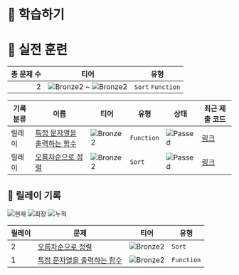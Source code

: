 # 📖 학습하기

# 🥇 실전 훈련
|총 문제 수|티어|유형|
|---:|---|---|
|2|![Bronze2][b2] ~ ![Bronze2][b2]|`Sort` `Function`|

|기록분류|이름|티어|유형|상태|최근 제출 코드|
|---|---|---|---|---|---|
|릴레이|[특정 문자열을 출력하는 함수](https://www.codetree.ai/training-field/search/problems/function-that-outputs-specific-string)|![Bronze2][b2]|`Function`|![Passed][passed]|[링크](https://github.com/eahc00/codetree-TILs/blob/main/240923/%ED%8A%B9%EC%A0%95%20%EB%AC%B8%EC%9E%90%EC%97%B4%EC%9D%84%20%EC%B6%9C%EB%A0%A5%ED%95%98%EB%8A%94%20%ED%95%A8%EC%88%98/function-that-outputs-specific-string.py)|
|릴레이|[오름차순으로 정렬](https://www.codetree.ai/training-field/search/problems/sort-in-ascending-order)|![Bronze2][b2]|`Sort`|![Passed][passed]|[링크](https://github.com/eahc00/codetree-TILs/blob/main/240923/%EC%98%A4%EB%A6%84%EC%B0%A8%EC%88%9C%EC%9C%BC%EB%A1%9C%20%EC%A0%95%EB%A0%AC/sort-in-ascending-order.py)|


## 🏃 릴레이 기록
![현재](https://img.shields.io/badge/현재_릴레이-2-%235cb85c.svg?for-the-badge)
![최장](https://img.shields.io/badge/최장_릴레이-2-%23E34F26.svg?for-the-badge)
![누적](https://img.shields.io/badge/누적_릴레이-2-%2300599C.svg?for-the-badge)

|릴레이|문제|티어|유형|
|---|---|---|---|
|2|[오름차순으로 정렬](https://www.codetree.ai/training-field/search/problems/sort-in-ascending-order)|![Bronze2][b2]|`Sort`|
|1|[특정 문자열을 출력하는 함수](https://www.codetree.ai/training-field/search/problems/function-that-outputs-specific-string)|![Bronze2][b2]|`Function`|










[b5]: https://img.shields.io/badge/Bronze_5-%235D3E31.svg
[b4]: https://img.shields.io/badge/Bronze_4-%235D3E31.svg
[b3]: https://img.shields.io/badge/Bronze_3-%235D3E31.svg
[b2]: https://img.shields.io/badge/Bronze_2-%235D3E31.svg
[b1]: https://img.shields.io/badge/Bronze_1-%235D3E31.svg
[s5]: https://img.shields.io/badge/Silver_5-%23394960.svg
[s4]: https://img.shields.io/badge/Silver_4-%23394960.svg
[s3]: https://img.shields.io/badge/Silver_3-%23394960.svg
[s2]: https://img.shields.io/badge/Silver_2-%23394960.svg
[s1]: https://img.shields.io/badge/Silver_1-%23394960.svg
[g5]: https://img.shields.io/badge/Gold_5-%23FFC433.svg
[g4]: https://img.shields.io/badge/Gold_4-%23FFC433.svg
[g3]: https://img.shields.io/badge/Gold_3-%23FFC433.svg
[g2]: https://img.shields.io/badge/Gold_2-%23FFC433.svg
[g1]: https://img.shields.io/badge/Gold_1-%23FFC433.svg
[p5]: https://img.shields.io/badge/Platinum_5-%2376DDD8.svg
[p4]: https://img.shields.io/badge/Platinum_4-%2376DDD8.svg
[p3]: https://img.shields.io/badge/Platinum_3-%2376DDD8.svg
[p2]: https://img.shields.io/badge/Platinum_2-%2376DDD8.svg
[p1]: https://img.shields.io/badge/Platinum_1-%2376DDD8.svg
[passed]: https://img.shields.io/badge/Passed-%23009D27.svg
[failed]: https://img.shields.io/badge/Failed-%23D24D57.svg
[easy]: https://img.shields.io/badge/쉬움-%235cb85c.svg?for-the-badge
[medium]: https://img.shields.io/badge/보통-%23FFC433.svg?for-the-badge
[hard]: https://img.shields.io/badge/어려움-%23D24D57.svg?for-the-badge